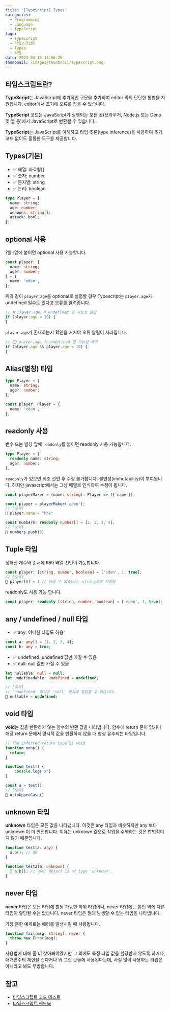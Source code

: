 ```yaml
---
title: '[TypeScript] Types'
categories:
  - Programming
  - Language
  - TypeScript
tags:
  - TypeScript
  - 타입스크립트
  - Types
  - 타입
date: 2023-03-13 13:56:29
thumbnail: /images/thumbnail/typescript.png
---
```


## 타입스크립트란?

**TypeScript**는 JavaScript에 추가적인 구문을 추가하여 editor 와의 단단한 통합을 지원합니다. editor에서 초기에 오류를 잡을 수 있습니다.

**TypeScript** 코드는 JavaScript가 실행되는 모든 곳(브라우저, Node.js 또는 Deno 및 앱 등)에서 JavaScript로 변환될 수 있습니다.

**TypeScript**는 JavaScript를 이해하고 타입 추론(type inference)을 사용하여 추가 코드 없이도 훌륭한 도구를 제공합니다.

## Types(기본)

- ✅ 배열: 자료형[]
- ✅ 숫자: number
- ✅ 문자열: string
- ✅ 논리: boolean

```ts
type Player = {
  name: string;
  age: number;
  weapons: string[];
  attack: bool;
};
```

## optional 사용

?를 :앞에 붙이면 optional 사용 가능합니다.

```ts
const player: {
  name: string;
  age?: number;
} = {
  name: 'eden',
};
```

위와 같이 `player.age`를 optional로 설정할 경우 Typescript는 `player.age`가 undefined 일수도 있다고 오류를 알려줍니다.

```ts
// ❌ player.age 가 undefined 일 가능성 알림
if (player.age < 10) {
}
```

`player.age`가 존재하는지 확인을 거쳐야 오류 알림이 사라집니다.

```ts
// ⭕ player.age 가 undefined 일 가능성 체크
if (player.age && player.age < 10) {
}
```

## Alias(별칭) 타입

```ts
type Player = {
  name: string;
  age?: number;
};

const player: Player = {
  name: 'eden',
};
```

## readonly 사용

변수 또는 별칭 앞에 `readonly`를 붙이면 readonly 사용 가능합니다.

```ts
type Player = {
  readonly name: string;
  age?: number;
};
```

`readonly`가 있으면 최초 선언 후 수정 불가합니다. 불변성(immutability)이 부여됩니다. 하지만 javascript에서는 그냥 배열로 인식하여 수정이 됩니다.

```ts
const playerMaker = (name: string): Player => ({ name });

const player = playerMaker('eden');
// [오류]
🚫 player.name = "khk"

const numbers: readonly number[] = [1, 2, 3, 4];
// [오류]
🚫 numbers.push(5)
```

## Tuple 타입

정해진 개수와 순서에 따라 배열 선언이 가능합니다.

```ts
const player: [string, number, boolean] = ['eden', 1, true];
// [오류]
🚫 player[0] = 1 // 바꿀 수 없습니다. string으로 지정됨
```

readonly도 사용 가능 합니다.

```ts
const player: readonly [string, number, boolean] = ['eden', 1, true];
```

## any / undefined / null 타입

- ✅ any: 어떠한 타입도 허용

```ts
const a: any[] = [1, 2, 3, 4];
const b: any = true;
```

- ✅ undefined: undefined 값만 가질 수 있음
- ✅ null: null 값만 가질 수 있음

```ts
let nullable: null = null;
let undefinedable: undefined = undefined;

// [오류]
// 'undefined' 형식은 'null' 형식에 할당할 수 없습니다.
🚫 nullable = undefined;
```

## void 타입

**void**는 값을 반환하지 않는 함수의 반환 값을 나타냅니다. 함수에 return 문이 없거나 해당 return 문에서 명시적 값을 반환하지 않을 때 항상 유추되는 타입입니다.

```ts
// The inferred return type is void
function noop() {
  return;
}
```

```ts
function test() {
    console.log('x')
}

const a = test()
// [오류]
🚫 a.toUpperCase()
```

## unknown 타입

**unknown** 타입은 모든 값을 나타냅니다. 이것은 any 타입과 비슷하지만 any 보다 unknown 이 더 안전합니다. 이유는 unknown 값으로 작업을 수행하는 것은 합법적이지 않기 때문입니다.

```ts
function test(a: any) {
  a.b(); // OK
}

function test2(a: unknown) {
  🚫 a.b(); // 에러: Object is of type 'unknown'.
}
```

## never 타입

**never** 타입은 모든 타입에 할당 가능한 하위 타입이나, never 타입에는 본인 외에 다른 타입이 할당될 수는 없습니다. never 타입은 절대 발생할 수 없는 타입을 나타냅니다.

가장 흔한 예제로는 에러를 발생시킬 때 사용됩니다.

```ts
function fail(msg: string): never {
  throw new Error(msg);
}
```

사용법에 대해 좀 더 찾아봐야겠지만 그 외에도 특정 타입 값을 할당받지 않도록 하거나, 매개변수의 제한을 건다거나 뭐 그런 곳들에 사용된다는데, 사실 많이 사용하는 타입은 아니라고 봐도 무방합니다.

## 참고

- [타입스크립트 코드 테스트](https://www.typescriptlang.org/play)
- [타입스크립트 핸드북](https://typescript-kr.github.io/pages/basic-types.html)
